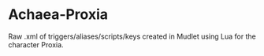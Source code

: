 # Achaea-Proxia

Raw .xml of triggers/aliases/scripts/keys created in Mudlet using Lua for the character Proxia.
